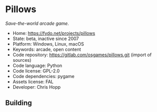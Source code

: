 # Pillows

_Save-the-world arcade game._

- Home: https://fydo.net/projects/pillows
- State: beta, inactive since 2007
- Platform: Windows, Linux, macOS
- Keywords: arcade, open content
- Code repository: https://gitlab.com/osgames/pillows.git (import of sources)
- Code language: Python
- Code license: GPL-2.0
- Code dependencies: pygame
- Assets license: FAL
- Developer: Chris Hopp

## Building
